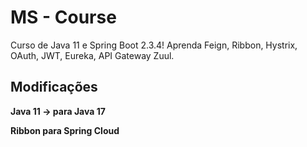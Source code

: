
# MS - Course

Curso de Java 11 e Spring Boot 2.3.4! Aprenda Feign, Ribbon, Hystrix, OAuth, JWT, Eureka, API Gateway Zuul.


## Modificações

**Java 11 -> para Java 17**

**Ribbon para Spring Cloud**
